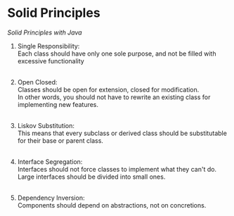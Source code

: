 # Solid Principles
*Solid Principles with Java*

1. Single Responsibility:<br>
Each class should have only one sole purpose, and not 
be filled with excessive functionality
<br></br>

2. Open Closed:<br>
Classes should be open for extension, closed for modification.
<br>In other words, you should not have to rewrite an existing class
for implementing new features.
<br></br>

3. Liskov Substitution: <br>
This means that every subclass or derived class should be substitutable
for their base or parent class.
<br></br>

4. Interface Segregation: <br>
Interfaces should not force classes to implement what they can't do.
Large interfaces should be divided into small ones.
<br></br>

5. Dependency Inversion: <br>
Components should depend on abstractions, not on concretions.

